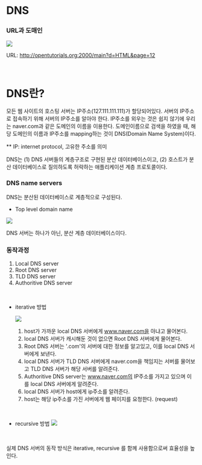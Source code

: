 # DNS

### URL과 도매인

![](https://velog.velcdn.com/images%2F0sunset0%2Fpost%2F5e75cb81-982a-44d6-bf7c-8c6b6c433c4b%2Fimage.png)

URL: http://opentutorials.org:2000/main?d=HTML&page=12

<br />

# DNS란?

모든 웹 사이트의 호스팅 서버는 IP주소(127.111.111.111)가 할당되어있다.
서버의 IP주소로 접속하기 위해 서버의 IP주소를 알아야 한다.
IP주소를 외우는 것은 쉽지 않기에 우리는 naver.com과 같은 도메인의 이름을 이용한다.
도메인이름으로 검색을 하였을 때, 해당 도메인의 이름과 IP주소를 mapping하는 것이 DNS(Domain Name System)이다.

\*\* IP: internet protocol, 고유한 주소를 의미

DNS는 (1) DNS 서버들의 계층구조로 구현된 분산 데이터베이스이고, (2) 호스트가 분산 데이터베이스로 질의하도록 허락하는 애플리케이션 계층 프로토콜이다.

### DNS name servers

DNS는 분산된 데이터베이스로 계층적으로 구성된다.

- Top level domain name

![](https://velog.velcdn.com/images%2Fckstn0777%2Fpost%2Fd8c3ac1e-36ee-4ecb-93dc-1d37669c4928%2Fimage.png)

DNS 서버는 하나가 아닌, 분산 계층 데이터베이스이다.

### 동작과정

1. Local DNS server
2. Root DNS server
3. TLD DNS server
4. Authoritive DNS server

<br />

- iterative 방법

  ![](https://img1.daumcdn.net/thumb/R1280x0/?scode=mtistory2&fname=https%3A%2F%2Fblog.kakaocdn.net%2Fdn%2FbjPBu0%2FbtquRckHLhL%2FwPLSr0kMmA3m4izOaHFwU0%2Fimg.png)

  1. host가 가까운 local DNS 서버에게 www.naver.com을 아냐고 물어본다.
  2. local DNS 서버가 캐시해둔 것이 없으면 Root DNS 서버에게 물어본다.
  3. Root DNS 서버는 '.com'의 서버에 대한 정보를 알고있고, 이를 local DNS 서버에게 보낸다.
  4. local DNS 서버가 TLD DNS 서버에게 naver.com을 책임지는 서버를 물어보고 TLD DNS 서버가 해당 서버를 알려준다.
  5. Authoritive DNS server는 www.naver.com의 IP주소를 가지고 있으며 이를 local DNS 서버에게 알려준다.
  6. local DNS 서버가 host에게 ip주소를 알려준다.
  7. host는 해당 ip주소를 가진 서버에게 웹 페이지를 요청한다. (request)

<br />

- recursive 방법
  ![](https://img1.daumcdn.net/thumb/R1280x0/?scode=mtistory2&fname=https%3A%2F%2Fblog.kakaocdn.net%2Fdn%2FEA4rc%2FbtquSqPRO2a%2Fz4MLeK00VQk3R7suDgAlBK%2Fimg.png)

<br />

실제 DNS 서버의 동작 방식은 iterative, recursive 를 함께 사용함으로써 효율성을 높인다.
